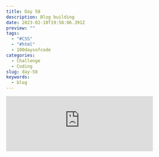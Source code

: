 ```yaml
---
title: Day 58
description: Blog building
date: 2023-02-10T19:58:06.391Z
preview: ""
tags:
  - "#CSS"
  - "#html"
  - 100daysofcode
categories:
  - Challenge
  - Coding
slug: day-58
keywords:
  - blog
---
```

<iframe src="https://mastodontech.de/@larnius/109842785820362297/embed" class="mastodon-embed" style="max-width: 100%; border: 0" width="400" allowfullscreen="allowfullscreen"></iframe><script src="https://mastodontech.de/embed.js" async="async"></script>